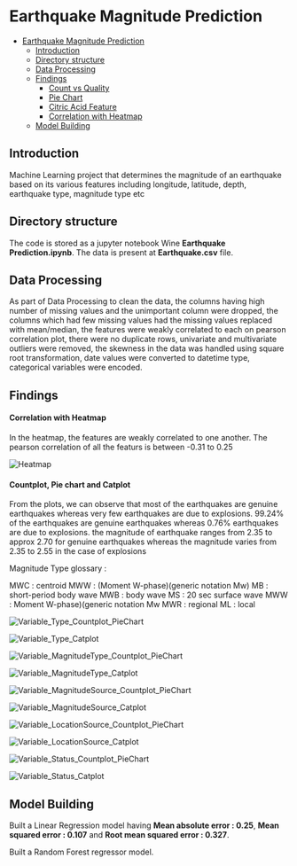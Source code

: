 # Earthquake Magnitude Prediction


- [Earthquake Magnitude Prediction](#Earthquake-Magnitude-Prediction)
  - [Introduction](#introduction)
  - [Directory structure](#directory-structure)
  - [Data Processing](#Data-Processing)
  - [Findings](#Findings)
      - [Count vs Quality](#count-vs-quality)
      - [Pie Chart](#pie-chart)
      - [Citric Acid Feature](#citric-acid-feature)
      - [Correlation with Heatmap](#correlation-with-heatmap)
  - [Model Building](#Model-Building)
  
## Introduction

Machine Learning project that determines the magnitude of an earthquake based on its various features including longitude, latitude, depth, earthquake type, magnitude type etc 

## Directory structure

The code is stored as a jupyter notebook Wine **Earthquake Prediction.ipynb**. The data is present at **Earthquake.csv** file.

## Data Processing

As part of Data Processing to clean the data, the columns having high number of missing values and the unimportant column were dropped, the columns which had few missing values had the missing values replaced with mean/median, the features were weakly correlated to each on pearson correlation plot, there were no duplicate rows, univariate and multivariate outliers were removed, the skewness in the data was handled using square root transformation, date values were converted to datetime type, categorical variables were encoded.

## Findings


#### Correlation with Heatmap

In the heatmap, the features are weakly correlated to one another. The pearson correlation of all the featurs is between -0.31 to 0.25 

![Heatmap](https://github.com/nipun1992/EarthquakeMagnitudePrediction/blob/main/pics/heatmap.png)


#### Countplot, Pie chart and Catplot

From the plots, we can observe that most of the earthquakes are genuine earthquakes whereas very few earthquakes are due to explosions. 99.24% of the earthquakes are genuine earthquakes whereas 0.76% earthquakes are due to explosions. the magnitude of earthquake ranges from 2.35 to approx 2.70 for genuine earthquakes whereas the magnitude varies from 2.35 to 2.55 in the case of explosions

Magnitude Type glossary :

 MWC : centroid
 MWW : (Moment W-phase)(generic notation Mw)
 MB : short-period body wave
 MWB : body wave
 MS : 20 sec surface wave
 MWW : Moment W-phase)(generic notation Mw
 MWR : regional
 ML : local

![Variable_Type_Countplot_PieChart](https://github.com/nipun1992/EarthquakeMagnitudePrediction/blob/main/pics/Type_plot.png)

![Variable_Type_Catplot](https://github.com/nipun1992/EarthquakeMagnitudePrediction/blob/main/pics/Type_plot_catplot.png)

![Variable_MagnitudeType_Countplot_PieChart](https://github.com/nipun1992/EarthquakeMagnitudePrediction/blob/main/pics/MagnitudeType_plot.png)

![Variable_MagnitudeType_Catplot](https://github.com/nipun1992/EarthquakeMagnitudePrediction/blob/main/pics/MagnitudeType_catplot.png)

![Variable_MagnitudeSource_Countplot_PieChart](https://github.com/nipun1992/EarthquakeMagnitudePrediction/blob/main/pics/MagnitudeSource_plot.png)

![Variable_MagnitudeSource_Catplot](https://github.com/nipun1992/EarthquakeMagnitudePrediction/blob/main/pics/MagnitudeSource_catplot.png)

![Variable_LocationSource_Countplot_PieChart](https://github.com/nipun1992/EarthquakeMagnitudePrediction/blob/main/pics/LocationSource_plot.png)

![Variable_LocationSource_Catplot](https://github.com/nipun1992/EarthquakeMagnitudePrediction/blob/main/pics/LocationSource_catplot.png)

![Variable_Status_Countplot_PieChart](https://github.com/nipun1992/EarthquakeMagnitudePrediction/blob/main/pics/Status_plot.png)

![Variable_Status_Catplot](https://github.com/nipun1992/EarthquakeMagnitudePrediction/blob/main/pics/Status_catplot.png)

## Model Building

Built a Linear Regression model having **Mean absolute error :  0.25**, **Mean squared error :  0.107** and **Root mean squared error :  0.327**.

Built a Random Forest regressor model.
